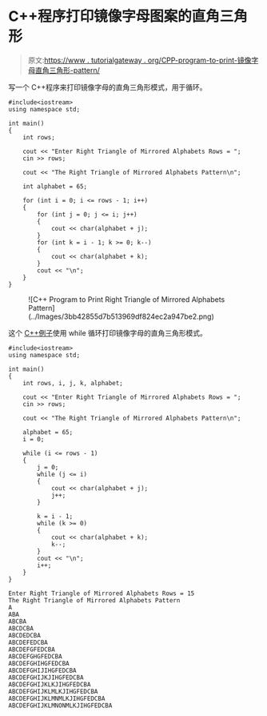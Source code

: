 # C++程序打印镜像字母图案的直角三角形

> 原文:[https://www . tutorialgateway . org/CPP-program-to-print-镜像字母直角三角形-pattern/](https://www.tutorialgateway.org/cpp-program-to-print-right-triangle-of-mirrored-alphabets-pattern/)

写一个 C++程序来打印镜像字母的直角三角形模式，用于循环。

```
#include<iostream>
using namespace std;

int main()
{
	int rows;

	cout << "Enter Right Triangle of Mirrored Alphabets Rows = ";
	cin >> rows;

	cout << "The Right Triangle of Mirrored Alphabets Pattern\n";

	int alphabet = 65;

	for (int i = 0; i <= rows - 1; i++)
	{
		for (int j = 0; j <= i; j++)
		{
			cout << char(alphabet + j);
		}
		for (int k = i - 1; k >= 0; k--)
		{
			cout << char(alphabet + k);
		}
		cout << "\n";
	}
}
```

<figure class="wp-block-image size-large">![C++ Program to Print Right Triangle of Mirrored Alphabets Pattern](../Images/3bb42855d7b513969df824ec2a947be2.png)</figure>

这个 [C++例子](https://www.tutorialgateway.org/cpp-programs/)使用 while 循环打印镜像字母的直角三角形模式。

```
#include<iostream>
using namespace std;

int main()
{
	int rows, i, j, k, alphabet;

	cout << "Enter Right Triangle of Mirrored Alphabets Rows = ";
	cin >> rows;

	cout << "The Right Triangle of Mirrored Alphabets Pattern\n";

	alphabet = 65;
	i = 0;

	while (i <= rows - 1)
	{
		j = 0;
		while (j <= i)
		{
			cout << char(alphabet + j);
			j++;
		}

		k = i - 1;
		while (k >= 0)
		{
			cout << char(alphabet + k);
			k--;
		}
		cout << "\n";
		i++;
	}
}
```

```
Enter Right Triangle of Mirrored Alphabets Rows = 15
The Right Triangle of Mirrored Alphabets Pattern
A
ABA
ABCBA
ABCDCBA
ABCDEDCBA
ABCDEFEDCBA
ABCDEFGFEDCBA
ABCDEFGHGFEDCBA
ABCDEFGHIHGFEDCBA
ABCDEFGHIJIHGFEDCBA
ABCDEFGHIJKJIHGFEDCBA
ABCDEFGHIJKLKJIHGFEDCBA
ABCDEFGHIJKLMLKJIHGFEDCBA
ABCDEFGHIJKLMNMLKJIHGFEDCBA
ABCDEFGHIJKLMNONMLKJIHGFEDCBA
```